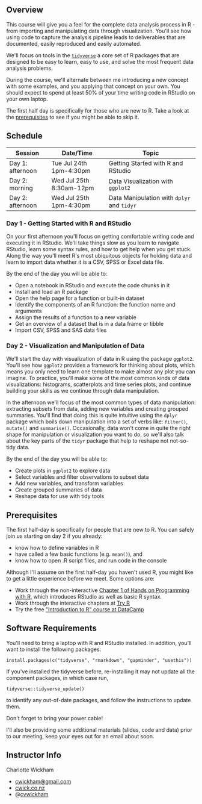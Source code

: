 Overview
--------

This course will give you a feel for the complete data analysis process
in R - from importing and manipulating data through visualization.
You'll see how using code to capture the analysis pipeline leads to
deliverables that are documented, easily reproduced and easily
automated.

We'll focus on tools in the [`tidyverse`](https://www.tidyverse.org/) a
core set of R packages that are designed to be easy to learn, easy to
use, and solve the most frequent data analysis problems.

During the course, we'll alternate between me introducing a new concept
with some examples, and you applying that concept on your own. You
should expect to spend at least 50% of your time writing code in RStudio
on your own laptop.

The first half day is specifically for those who are new to R. Take a
look at the [prerequisites](#prerequisites) to see if you might be able
to skip it.

Schedule
--------

<table>
<colgroup>
<col width="22%" />
<col width="30%" />
<col width="47%" />
</colgroup>
<thead>
<tr class="header">
<th>Session</th>
<th>Date/Time</th>
<th>Topic</th>
</tr>
</thead>
<tbody>
<tr class="odd">
<td>Day 1: afternoon</td>
<td>Tue Jul 24th 1pm-4:30pm</td>
<td>Getting Started with R and RStudio</td>
</tr>
<tr class="even">
<td>Day 2: morning</td>
<td>Wed Jul 25th 8:30am-12pm</td>
<td>Data Visualization with <code>ggplot2</code></td>
</tr>
<tr class="odd">
<td>Day 2: afternoon</td>
<td>Wed Jul 25th 1pm-4:30pm</td>
<td>Data Manipulation with <code>dplyr</code> and <code>tidyr</code></td>
</tr>
</tbody>
</table>

### Day 1 - Getting Started with R and RStudio

On your first afternoon you'll focus on getting comfortable writing code
and executing it in RStudio. We'll take things slow as you learn to
navigate RStudio, learn some syntax rules, and how to get help when you
get stuck. Along the way you'll meet R's most ubiquitous objects for
holding data and learn to import data whether it is a CSV, SPSS or Excel
data file.

By the end of the day you will be able to:

-   Open a notebook in RStudio and execute the code chunks in it
-   Install and load an R package
-   Open the help page for a function or built-in dataset
-   Identify the components of an R function: the function name and
    arguments
-   Assign the results of a function to a new variable
-   Get an overview of a dataset that is in a data frame or tibble
-   Import CSV, SPSS and SAS data files

### Day 2 - Visualization and Manipulation of Data

We'll start the day with visualization of data in R using the package
`ggplot2`. You'll see how `ggplot2` provides a framework for thinking
about plots, which means you only need to learn one template to make
almost any plot you can imagine. To practice, you'll make some of the
most common kinds of data visualizations: histograms, scatterplots and
time series plots, and continue building your skills as we continue
through data manipulation.

In the afternoon we'll focus of the most common types of data
manipulation: extracting subsets from data, adding new variables and
creating grouped summaries. You'll find that doing this is quite
intuitive using the `dplyr` package which boils down manipulation into a
set of verbs like: `filter()`, `mutate()` and `summarise()`.
Occasionally, data won't come in quite the right shape for manipulation
or visualization you want to do, so we'll also talk about the key parts
of the `tidyr` package that help to reshape not not-so-tidy data.

By the end of the day you will be able to:

-   Create plots in `ggplot2` to explore data
-   Select variables and filter observations to subset data
-   Add new variables, and transform variables
-   Create grouped summaries of data
-   Reshape data for use with tidy tools

Prerequisites
-------------

The first half-day is specifically for people that are new to R. You can
safely join us starting on day 2 if you already:

-   know how to define variables in R
-   have called a few basic functions (e.g. `mean()`), and
-   know how to open .R script files, and run code in the console

Although I'll assume on the first half-day you haven't used R, you might
like to get a little experience before we meet. Some options are:

-   Work through the non-interactive [Chapter 1 of Hands on Programming
    with
    R](https://www.safaribooksonline.com/library/view/hands-on-programming-with/9781449359089/ch01.html),
    which introduces RStudio as well as basic R syntax.
-   Work through the interactive chapters at [Try
    R](http://tryr.codeschool.com/)
-   Try the free ["Introduction to R" course at
    DataCamp](https://www.datacamp.com/courses/free-introduction-to-r)

Software Requirements
---------------------

You'll need to bring a laptop with R and RStudio installed. In addition,
you'll want to install the following packages:

    install.packages(c("tidyverse", "rmarkdown", "gapminder", "usethis"))

If you've installed the tidyverse before, re-installing it may not
update all the component packages, in which case run,

    tidyverse::tidyverse_update()

to identify any out-of-date packages, and follow the instructions to
update them.

Don't forget to bring your power cable!

I'll also be providing some additional materials (slides, code and data)
prior to our meeting, keep your eyes out for an email about soon.

Instructor Info
---------------

Charlotte Wickham

-   [cwickham@gmail.com](cwickham@gmail.com)
-   [cwick.co.nz](http://www.cwick.co.nz)
-   @[cvwickham](http://www.twitter.com/cvwickham)

